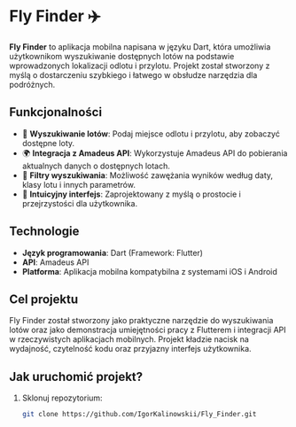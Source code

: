 # Fly Finder ✈️

**Fly Finder** to aplikacja mobilna napisana w języku Dart, która umożliwia użytkownikom wyszukiwanie dostępnych lotów na podstawie wprowadzonych lokalizacji odlotu i przylotu. Projekt został stworzony z myślą o dostarczeniu szybkiego i łatwego w obsłudze narzędzia dla podróżnych.

## Funkcjonalności

- 🛫 **Wyszukiwanie lotów**: Podaj miejsce odlotu i przylotu, aby zobaczyć dostępne loty.
- 🌍 **Integracja z Amadeus API**: Wykorzystuje Amadeus API do pobierania aktualnych danych o dostępnych lotach.
- 📅 **Filtry wyszukiwania**: Możliwość zawężania wyników według daty, klasy lotu i innych parametrów.
- 🚀 **Intuicyjny interfejs**: Zaprojektowany z myślą o prostocie i przejrzystości dla użytkownika.

## Technologie

- **Język programowania**: Dart (Framework: Flutter)
- **API**: Amadeus API
- **Platforma**: Aplikacja mobilna kompatybilna z systemami iOS i Android

## Cel projektu

Fly Finder został stworzony jako praktyczne narzędzie do wyszukiwania lotów oraz jako demonstracja umiejętności pracy z Flutterem i integracji API w rzeczywistych aplikacjach mobilnych. Projekt kładzie nacisk na wydajność, czytelność kodu oraz przyjazny interfejs użytkownika.

## Jak uruchomić projekt?

1. Sklonuj repozytorium:
   ```bash
   git clone https://github.com/IgorKalinowskii/Fly_Finder.git
